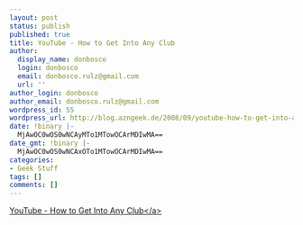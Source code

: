 ```yaml
---
layout: post
status: publish
published: true
title: YouTube - How to Get Into Any Club
author:
  display_name: donbosco
  login: donbosco
  email: donbosco.rulz@gmail.com
  url: ''
author_login: donbosco
author_email: donbosco.rulz@gmail.com
wordpress_id: 55
wordpress_url: http://blog.azngeek.de/2008/09/youtube-how-to-get-into-any-club/
date: !binary |-
  MjAwOC0wOS0wNCAyMTo1MTowOCArMDIwMA==
date_gmt: !binary |-
  MjAwOC0wOS0wNCAxOTo1MTowOCArMDIwMA==
categories:
- Geek Stuff
tags: []
comments: []
---
```

<p><a href="http:&#47;&#47;www.youtube.com&#47;watch?v=uoIL2x6slC8">YouTube - How to Get Into Any Club<&#47;a></p>
